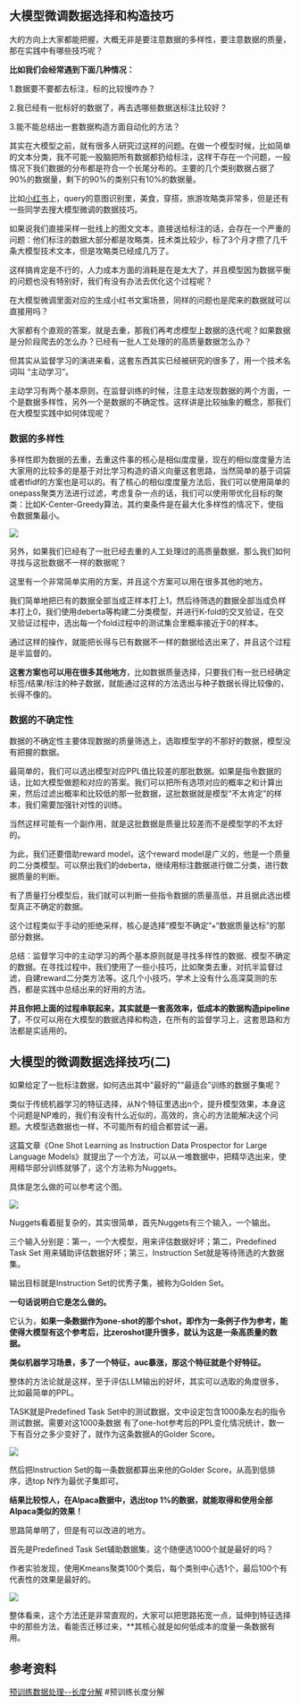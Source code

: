 
## 大模型微调数据选择和构造技巧

大的方向上大家都能把握，大概无非是要注意数据的多样性，要注意数据的质量，那在实践中有哪些技巧呢？

**比如我们会经常遇到下面几种情况：**

1.数据要不要都去标注，标的比较慢咋办？

2.我已经有一批标好的数据了，再去选哪些数据送标注比较好？

3.能不能总结出一套数据构造方面自动化的方法？

其实在大模型之前，就有很多人研究过这样的问题。在做一个模型时候，比如简单的文本分类，我不可能一股脑把所有数据都扔给标注，这样干存在一个问题，一般情况下我们数据的分布都是符合一个长尾分布的。主要的几个类别数据占据了90%的数据量，剩下的90%的类别只有10%的数据量。

比如[小红书](https://zhida.zhihu.com/search?content_id=240901226&content_type=Article&match_order=1&q=%E5%B0%8F%E7%BA%A2%E4%B9%A6&zhida_source=entity)上，query的意图识别里，美食，穿搭，旅游攻略类非常多，但是还有一些同学去搜大模型微调的数据技巧。

如果说我们直接采样一批线上的图文文本，直接送给标注的话，会存在一个严重的问题：他们标注的数据大部分都是攻略类，技术类比较少，标了3个月才攒了几千条大模型技术文本，但是攻略类已经成几万了。

这样搞肯定是不行的，人力成本方面的消耗是在是太大了，并且模型因为数据平衡的问题也没有特别好，我们有没有办法去优化这个过程呢？

在大模型微调里面对应的生成小红书文案场景，同样的问题也是爬来的数据就可以直接用吗？

大家都有个直观的答案，就是去重，那我们再考虑模型上数据的迭代呢？如果数据是分阶段爬去的怎么办？已经有一批人工处理的的高质量数据怎么办？

但其实从监督学习的演进来看，这套东西其实已经被研究的很多了，用一个技术名词叫 “主动学习”。

主动学习有两个基本原则，在监督训练的时候，注意主动发现数据的两个方面，一个是数据多样性，另外一个是数据的不确定性。这样讲是比较抽象的概念，那我们在大模型实践中如何体现呢？

### 数据的多样性

多样性即为数据的去重，去重这件事的核心是相似度度量，现在的相似度度量方法大家用的比较多的是基于对比学习构造的语义向量这套思路，当然简单的基于词袋或者tfidf的方案也是可以的。有了核心的相似度度量方法后，我们可以使用简单的onepass聚类方法进行过滤，考虑复杂一点的话，我们可以使用带优化目标的聚类：比如K-Center-Greedy算法，其约束条件是在最大化多样性的情况下，使指令数据集最小。

![](https://pic4.zhimg.com/v2-8d0b6c2993559c92fc34e15629caad2d_1440w.jpg)

另外，如果我们已经有了一批已经去重的人工处理过的高质量数据，那么我们如何寻找与这批数据不一样的数据呢？

这里有一个非常简单实用的方案，并且这个方案可以用在很多其他的地方。

我们简单地把已有的数据全部当成正样本打上1，然后待筛选的数据全部当成负样本打上0，我们使用deberta等构建二分类模型，并进行K-fold的交叉验证，在交叉验证过程中，选出每一个fold过程中的测试集合里概率接近于0的样本。

通过这样的操作，就能把长得与已有数据不一样的数据给选出来了，并且这个过程是半监督的。

**这套方案也可以用在很多其他地方**，比如数据质量选择，只要我们有一批已经确定标签/结果/标注的种子数据，就能通过这样的方法选出与种子数据长得比较像的，长得不像的。

### 数据的不确定性

数据的不确定性主要体现数据的质量筛选上，选取模型学的不那好的数据，模型没有把握的数据。  

最简单的，我们可以选出模型对应PPL值比较差的那批数据。如果是指令数据的话，比如大模型做题和对应的答案。我们可以把所有选项对应的概率之和计算出来，然后过滤出概率和比较低的那一批数据，这批数据就是模型“不太肯定”的样本，我们需要加强针对性的训练。

当然这样可能有一个副作用，就是这批数据是质量比较差而不是模型学的不太好的。

为此，我们还要借助reward model，这个reward model是广义的，他是一个质量的二分类模型。可以祭出我们的deberta，继续用标注数据进行做二分类，进行数据质量的判断。

有了质量打分模型后，我们就可以判断一些指令数据的质量高低，并且据此选出模型真正不确定的数据。

这个过程类似于手动的拒绝采样，核心是选择“模型不确定”+“数据质量达标”的那部分数据。

总结：监督学习中的主动学习的两个基本原则就是寻找多样性的数据、模型不确定的数据。在寻找过程中，我们使用了一些小技巧，比如聚类去重，对抗半监督过滤，自建reward二分类方法等。这几个小技巧，学术上没有什么高深莫测的东西，都是实践中总结出来的好用的方法。

**并且你把上面的过程串联起来，其实就是一套高效率，低成本的数据构造pipeline了**，不仅可以用在大模型的数据选择和构造，在所有的监督学习上，这套思路和方法都是实适用的。

## 大模型的微调数据选择技巧(二)

如果给定了一批标注数据，如何选出其中"最好的"“最适合”训练的数据子集呢？

类似于传统机器学习的特征选择，从N个特征里选出n个，提升模型效果，本身这个问题是NP难的，我们有没有什么近似的，高效的，贪心的方法能解决这个问题。大模型选数据也一样，不可能所有的组合都尝试一遍。

这篇文章《One Shot Learning as Instruction Data Prospector for Large Language Models》就提出了一个方法，可以从一堆数据中，把精华选出来，使用精华部分训练就够了，这个方法称为Nuggets。

具体是怎么做的可以参考这个图。

  

![](https://pic3.zhimg.com/v2-0585f6abde5a11f47854353cd429d3e2_1440w.jpg)

  

Nuggets看着挺复杂的，其实很简单，首先Nuggets有三个输入，一个输出。

三个输入分别是：第一，一个大模型，用来评估数据好坏；第二，Predefined Task Set 用来辅助评估数据好坏；第三，Instruction Set就是等待筛选的大数据集。

输出目标就是Instruction Set的优秀子集，被称为Golden Set。

**一句话说明白它是怎么做的。**

它认为，**如果一条数据作为one-shot的那个shot，即作为一条例子作为参考，能使得大模型有这个参考后，比zeroshot提升很多，就认为这是一条高质量的数据。**

  

**类似机器学习场景，多了一个特征，auc暴涨，那这个特征就是个好特征。**

整体的方法论就是这样，至于评估LLM输出的好坏，其实可以选取的角度很多，比如最简单的PPL。

TASK就是Predefined Task Set中的测试数据，文中设定包含1000条左右的指令测试数据。需要对这1000条数据 有了one-hot参考后的PPL变化情况统计，数一下有百分之多少变好了，就作为这条数据A的Golder Score。

  

![](https://pic1.zhimg.com/v2-8ecc7f99e06c5dad2c3e01be27369948_1440w.jpg)

  

然后把Instruction Set的每一条数据都算出来他的Golder Score，从高到低排序，选top N作为最优子集即可。

**结果比较惊人，在Alpaca数据中，选出top 1%的数据，就能取得和使用全部Alpaca类似的效果！**

思路简单明了，但是有可以改进的地方。

首先是Predefined Task Set辅助数据集，这个随便选1000个就是最好的吗？

作者实验发现，使用Kmeans聚类100个类后，每个类别中心选1个，最后100个有代表性的效果是最好的。

  

![](https://pica.zhimg.com/v2-32b1a7af2e94def7ce8e8877a393d7e6_1440w.jpg)

  

整体看来，这个方法还是非常直观的，大家可以把思路拓宽一点，延伸到特征选择中的那些方法，看能否迁移过来，**其核心就是如何低成本的度量一条数据有用。


## 参考资料

[预训练数据处理--长度分解](https://mp.weixin.qq.com/s/RQTHtvgky0w1BmpkTY_rDw)   #预训练长度分解



